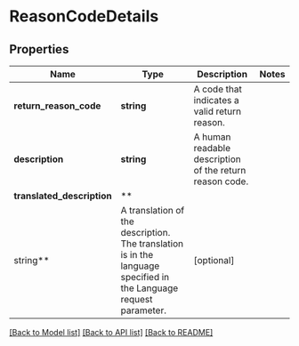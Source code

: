# ReasonCodeDetails

## Properties

Name | Type | Description | Notes
------------ | ------------- | ------------- | -------------
**return_reason_code** | **string** | A code that indicates a valid return reason. |
**description** | **string** | A human readable description of the return reason code. |
**translated_description** | **
string** | A translation of the description. The translation is in the language specified in the Language request parameter. | [optional]

[[Back to Model list]](../../README.md#documentation-for-models) [[Back to API list]](../../README.md#documentation-for-api-endpoints) [[Back to README]](../../README.md)

